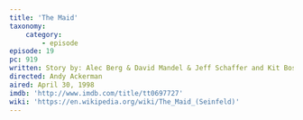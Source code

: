 ```yaml
---
title: 'The Maid'
taxonomy:
    category:
        - episode
episode: 19
pc: 919         
written: Story by: Alec Berg & David Mandel & Jeff Schaffer and Kit Boss & Peter Mehlman | Teleplay by: Alec Berg & David Mandel & Jeff Schaffer
directed: Andy Ackerman
aired: April 30, 1998
imdb: 'http://www.imdb.com/title/tt0697727'
wiki: 'https://en.wikipedia.org/wiki/The_Maid_(Seinfeld)'
---
```

